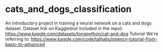 # cats_and_dogs_classification
An introductory project in training a neural network on a cats and dogs dataset.
Dataset link on Kaggle(not included in the repo):
https://www.kaggle.com/datasets/tongpython/cat-and-dog
Tutorial We're referring to:
https://www.kaggle.com/code/talhabu/opencv-tutorial-from-basic-to-advanced
